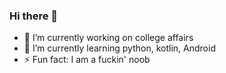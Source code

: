 ### Hi there 👋

- 🔭 I’m currently working on college affairs
- 🌱 I’m currently learning python, kotlin, Android
- ⚡ Fun fact: I am a fuckin' noob

<!--
**Eterocell/Eterocell** is a ✨ _special_ ✨ repository because its `README.md` (this file) appears on your GitHub profile.

Here are some ideas to get you started:

- 🔭 I’m currently working on ...
- 🌱 I’m currently learning ...
- 👯 I’m looking to collaborate on ...
- 🤔 I’m looking for help with ...
- 💬 Ask me about ...
- 📫 How to reach me: ...
- 😄 Pronouns: ...
- ⚡ Fun fact: ...
-->
